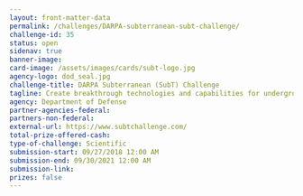 ```yaml
---
layout: front-matter-data
permalink: /challenges/DARPA-subterranean-subt-challenge/
challenge-id: 35
status: open
sidenav: true
banner-image: 
card-image: /assets/images/cards/subt-logo.jpg
agency-logo: dod_seal.jpg
challenge-title: DARPA Subterranean (SubT) Challenge
tagline: Create breakthrough technologies and capabilities for underground operations.
agency: Department of Defense
partner-agencies-federal: 
partners-non-federal: 
external-url: https://www.subtchallenge.com/
total-prize-offered-cash: 
type-of-challenge: Scientific
submission-start: 09/27/2018 12:00 AM
submission-end: 09/30/2021 12:00 AM
submission-link:  
prizes: false
---
```

